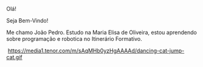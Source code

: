 Olá!

Seja Bem-Vindo!


Me chamo João Pedro. Estudo na Maria Elisa de Oliveira, estou aprendendo sobre programação e robotica no Itinerário Formativo.

![]()
https://media1.tenor.com/m/sAqMHb0yzHgAAAAd/dancing-cat-jump-cat.gif
